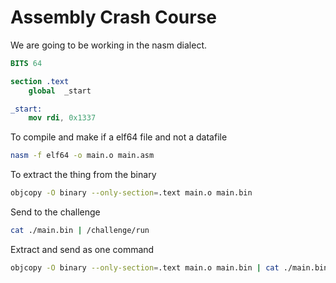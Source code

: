# Assembly Crash Course

We are going to be working in the nasm dialect.

```nasm
BITS 64

section .text
    global  _start

_start:
    mov rdi, 0x1337
```

To compile and make if a elf64 file and not a datafile

```bash
nasm -f elf64 -o main.o main.asm
```

To extract the thing from the binary
```bash
objcopy -O binary --only-section=.text main.o main.bin
```

Send to the challenge
```bash
cat ./main.bin | /challenge/run
```

Extract and send as one command
```bash
objcopy -O binary --only-section=.text main.o main.bin | cat ./main.bin | /challenge/run
```